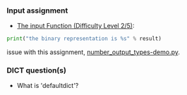 ### Input assignment
- [The input Function (Difficulty Level 2/5)](id=5155):
```python
print("the binary representation is %s" % result)
```
issue with this assignment, [number_output_types-demo.py](/archive/types/the_input_func-5155.py).

### DICT question(s)
* What is 'defaultdict'?
